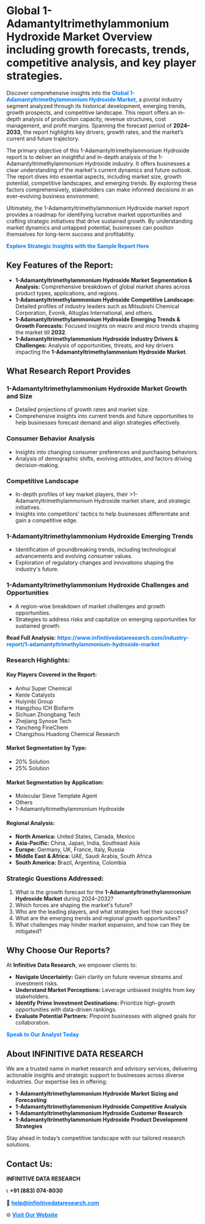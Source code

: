 <h1>Global 1-Adamantyltrimethylammonium Hydroxide Market Overview including growth forecasts, trends, competitive analysis, and key player strategies.</h1>
<p>
Discover comprehensive insights into the 
<a href="https://www.infinitivedataresearch.com/industry-report/1-adamantyltrimethylammonium-hydroxide-market" rel="dofollow" style="color: #007BFF; text-decoration: none;"><strong>Global 1-Adamantyltrimethylammonium Hydroxide Market</strong></a>, a pivotal industry segment analyzed through its historical development, emerging trends, growth prospects, and competitive landscape. This report offers an in-depth analysis of production capacity, revenue structures, cost management, and profit margins. Spanning the forecast period of <strong>2024–2033</strong>, the report highlights key drivers, growth rates, and the market’s current and future trajectory.
</p>
<p>
The primary objective of this 1-Adamantyltrimethylammonium Hydroxide report is to deliver an insightful and in-depth analysis of the 1-Adamantyltrimethylammonium Hydroxide industry. It offers businesses a clear understanding of the market's current dynamics and future outlook. The report dives into essential aspects, including market size, growth potential, competitive landscapes, and emerging trends. By exploring these factors comprehensively, stakeholders can make informed decisions in an ever-evolving business environment.
</p>
<p>
Ultimately, the 1-Adamantyltrimethylammonium Hydroxide market report provides a roadmap for identifying lucrative market opportunities and crafting strategic initiatives that drive sustained growth. By understanding market dynamics and untapped potential, businesses can position themselves for long-term success and profitability.
</p>
<p>
<a href="https://www.infinitivedataresearch.com/request-sample/reportId=103064" style="color: #007BFF; text-decoration: none;"><strong>Explore Strategic Insights with the Sample Report Here</strong></a>
</p>

<h2>Key Features of the Report:</h2>
<ul>
<li><strong>1-Adamantyltrimethylammonium Hydroxide Market Segmentation & Analysis:</strong> Comprehensive breakdown of global market shares across product types, applications, and regions.</li>
<li><strong>1-Adamantyltrimethylammonium Hydroxide Competitive Landscape:</strong> Detailed profiles of industry leaders such as Mitsubishi Chemical Corporation, Evonik, Altuglas International, and others.</li>
<li><strong>1-Adamantyltrimethylammonium Hydroxide Emerging Trends & Growth Forecasts:</strong> Focused insights on macro and micro trends shaping the market till <strong>2032</strong>.</li>
<li><strong>1-Adamantyltrimethylammonium Hydroxide Industry Drivers & Challenges:</strong> Analysis of opportunities, threats, and key drivers impacting the <strong>1-Adamantyltrimethylammonium Hydroxide Market</strong>.</li>
</ul>

<h2>What Research Report Provides</h2>
<h3>1-Adamantyltrimethylammonium Hydroxide Market Growth and Size</h3>
<ul>
<li>Detailed projections of growth rates and market size.</li>
<li>Comprehensive insights into current trends and future opportunities to help businesses forecast demand and align strategies effectively.</li>
</ul>

<h3>Consumer Behavior Analysis</h3>
<ul>
<li>Insights into changing consumer preferences and purchasing behaviors.</li>
<li>Analysis of demographic shifts, evolving attitudes, and factors driving decision-making.</li>
</ul>

<h3>Competitive Landscape</h3>
<ul>
<li>In-depth profiles of key market players, their >1-Adamantyltrimethylammonium Hydroxide market share, and strategic initiatives.</li>
<li>Insights into competitors' tactics to help businesses differentiate and gain a competitive edge.</li>
</ul>

<h3>1-Adamantyltrimethylammonium Hydroxide Emerging Trends</h3>
<ul>
<li>Identification of groundbreaking trends, including technological advancements and evolving consumer values.</li>
<li>Exploration of regulatory changes and innovations shaping the industry's future.</li>
</ul>

<h3>1-Adamantyltrimethylammonium Hydroxide Challenges and Opportunities</h3>
<ul>
<li>A region-wise breakdown of market challenges and growth opportunities.</li>
<li>Strategies to address risks and capitalize on emerging opportunities for sustained growth.</li>
</ul>
<p><strong>Read Full Analysis:</strong> <a href="https://www.infinitivedataresearch.com/industry-report/1-adamantyltrimethylammonium-hydroxide-market" rel="dofollow" style="color: #007BFF; text-decoration: none;"><strong>https://www.infinitivedataresearch.com/industry-report/1-adamantyltrimethylammonium-hydroxide-market</strong></a></p>
<h3>Research Highlights:</h3>
<h4>Key Players Covered in the Report:</h4>
<ul><li>Anhui Super Chemical</li><li>Kente Catalysts</li><li>Huiyinbi Group</li><li>Hangzhou ICH Biofarm</li><li>Sichuan Zhongbang Tech</li><li>Zhejiang Synose Tech</li><li>Yancheng FineChem</li><li>Changzhou Huadong Chemical Research</li></ul>
<h4>Market Segmentation by Type:</h4>
<ul><li>20% Solution</li><li>25% Solution</li></ul>
<h4>Market Segmentation by Application:</h4>
<ul><li>Molecular Sieve Template Agent</li><li>Others</li><li>1-Adamantyltrimethylammonium Hydroxide</li></ul>

<h4>Regional Analysis:</h4>
<ul>
<li><strong>North America:</strong> United States, Canada, Mexico</li>
<li><strong>Asia-Pacific:</strong> China, Japan, India, Southeast Asia</li>
<li><strong>Europe:</strong> Germany, UK, France, Italy, Russia</li>
<li><strong>Middle East & Africa:</strong> UAE, Saudi Arabia, South Africa</li>
<li><strong>South America:</strong> Brazil, Argentina, Colombia</li>
</ul>

<h3>Strategic Questions Addressed:</h3>
<ol>
<li>What is the growth forecast for the <strong>1-Adamantyltrimethylammonium Hydroxide Market</strong> during 2024–2032?</li>
<li>Which forces are shaping the market's future?</li>
<li>Who are the leading players, and what strategies fuel their success?</li>
<li>What are the emerging trends and regional growth opportunities?</li>
<li>What challenges may hinder market expansion, and how can they be mitigated?</li>
</ol>

<h2>Why Choose Our Reports?</h2>
<p>At <strong>Infinitive Data Research</strong>, we empower clients to:</p>
<ul>
<li><strong>Navigate Uncertainty:</strong> Gain clarity on future revenue streams and investment risks.</li>
<li><strong>Understand Market Perceptions:</strong> Leverage unbiased insights from key stakeholders.</li>
<li><strong>Identify Prime Investment Destinations:</strong> Prioritize high-growth opportunities with data-driven rankings.</li>
<li><strong>Evaluate Potential Partners:</strong> Pinpoint businesses with aligned goals for collaboration.</li>
</ul>
<p><a href="https://www.infinitivedataresearch.com/industry-report/1-adamantyltrimethylammonium-hydroxide-market" rel="dofollow" style="color: #007BFF; text-decoration: none;"><strong>Speak to Our Analyst Today</strong></a></p>

<h2>About INFINITIVE DATA RESEARCH</h2>
<p>We are a trusted name in market research and advisory services, delivering actionable insights and strategic support to businesses across diverse industries. Our expertise lies in offering:</p>
<ul>
<li><strong>1-Adamantyltrimethylammonium Hydroxide Market Sizing and Forecasting</strong></li>
<li><strong>1-Adamantyltrimethylammonium Hydroxide Competitive Analysis</strong></li>
<li><strong>1-Adamantyltrimethylammonium Hydroxide Customer Research</strong></li>
<li><strong>1-Adamantyltrimethylammonium Hydroxide Product Development Strategies</strong></li>
</ul>
<p>Stay ahead in today’s competitive landscape with our tailored research solutions.</p>

<h2>Contact Us:</h2>
<p><strong>INFINITIVE DATA RESEARCH</strong></p>
<p>📞 <strong>+91 (883) 074-8030</strong></p>
<p>📧 <strong><a href="mailto:help@infinitivedataresearch.com" style="color: #007BFF;">help@infinitivedataresearch.com</a></strong></p>
<p>🌐 <strong><a href="https://www.infinitivedataresearch.com" rel="dofollow" style="color: #007BFF;">Visit Our Website</a></strong></p>